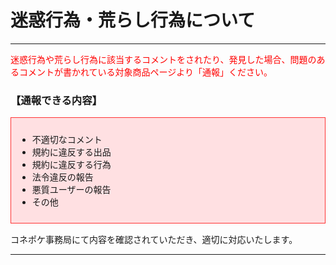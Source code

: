 # 迷惑行為・荒らし行為について
<hr>
<font color="#ff0000">迷惑行為や荒らし行為に該当するコメントをされたり、発見した場合、問題のあるコメントが書かれている対象商品ページより「通報」ください。</font>

<h3>【通報できる内容】</h3>
<div style="padding: 10px; margin-top: 15px; margin-bottom: 15px; border: 1px solid #ff3333; background-color: #ffe0e2;">
<ul>
<li>不適切なコメント</li>
<li>規約に違反する出品</li>
<li>規約に違反する行為</li>
<li>法令違反の報告</li>
<li>悪質ユーザーの報告</li>
<li>その他
</ul>
</div>

コネポケ事務局にて内容を確認されていただき、適切に対応いたします。
<hr>
